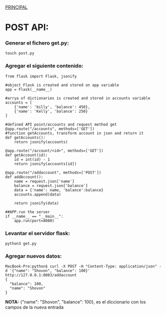 [PRINCIPAL](README_PyRest.md) 

# POST API:

### Generar el fichero get.py:
    touch post.py
 
### Agregar el siguiente contenido: 
    from flask import Flask, jsonify
    
    #object Flask is created and stored on app variable
    app = Flask(__name__)
    
    #arrya of dictionaries is created and stored in accounts variable
    accounts = [
        {'name': 'billy', 'balance': 450},
        {'name': 'Kelly', 'balance': 250}
    ]
    
    #defined API point/accounts and request method get
    @app.route("/accounts", methods=['GET'])
    #function getAccounts, transform account in json and return it
    def getAccounts():
        return jsonify(accounts)
    
    @app.route("/account/<id>", methods=['GET'])
    def getAccount(id):
        id = int(id) - 1
        return jsonify(accounts[id])
        
    @app.route("/addaccount", methods=['POST'])
    def addAccount():
        name = request.json['name']
        balance = request.json['balance']
        data = {'name': name, 'balance':balance}
        accounts.append(data)
        
        return jsonify(data)
            
    ##APP.run the server
    if __name__ == "__main__":
        app.run(port=8080)
        
### Levantar el servidor flask:
    python3 get.py
    
### Agregar nuevos datos:
    MacBook-Pro:python$ curl -X POST -H "Content-Type: application/json" -d '{"name": "Shovon", "balance": 100}' http://127.0.0.1:8083/addaccount
    {
      "balance": 100, 
      "name": "Shovon"
    }

**NOTA:** {"name": "Shovon", "balance": 100},  es el diccionario con los campos de la nueva entrada